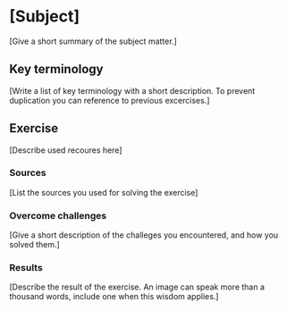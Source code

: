# [Subject]
[Give a short summary of the subject matter.]

## Key terminology
[Write a list of key terminology with a short description. To prevent duplication you can reference to previous excercises.]

## Exercise
[Describe used recoures here]

### Sources
[List the sources you used for solving the exercise]

### Overcome challenges
[Give a short description of the challeges you encountered, and how you solved them.]

### Results
[Describe the result of the exercise. An image can speak more than a thousand words, include one when this wisdom applies.]

